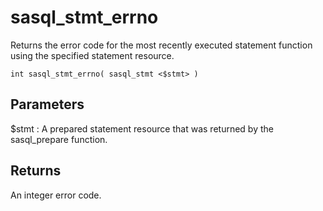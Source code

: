 <!-- loio3be073366c5f101483f9f9491351874f -->

# sasql\_stmt\_errno

Returns the error code for the most recently executed statement function using the specified statement resource.



```
int sasql_stmt_errno( sasql_stmt <$stmt> )
```



## Parameters

$stmt
:   A prepared statement resource that was returned by the sasql\_prepare function.



## Returns

An integer error code.


